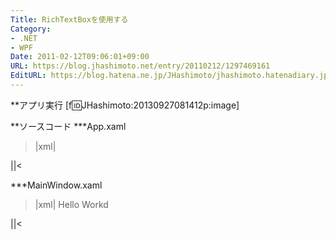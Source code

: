 ```yaml
---
Title: RichTextBoxを使用する
Category:
- .NET
- WPF
Date: 2011-02-12T09:06:01+09:00
URL: https://blog.jhashimoto.net/entry/20110212/1297469161
EditURL: https://blog.hatena.ne.jp/JHashimoto/jhashimoto.hatenadiary.jp/atom/entry/12921228815717258158
---
```


**アプリ実行
[f:id:JHashimoto:20130927081412p:image]

**ソースコード
***App.xaml
>|xml|
<Application x:Class="WpfApplication2.App"
             xmlns="http://schemas.microsoft.com/winfx/2006/xaml/presentation"
             xmlns:x="http://schemas.microsoft.com/winfx/2006/xaml"
             StartupUri="MainWindow.xaml">
</Application>
||<

***MainWindow.xaml
>|xml|
<Window x:Class="WpfApplication2.MainWindow"
        xmlns="http://schemas.microsoft.com/winfx/2006/xaml/presentation"
        xmlns:x="http://schemas.microsoft.com/winfx/2006/xaml"
        Title="MainWindow" Height="350" Width="800">
        <RichTextBox>
            <FlowDocument FontSize="20">
                <Paragraph>Hello Workd</Paragraph>
            </FlowDocument>
        </RichTextBox>
</Window>
||<

